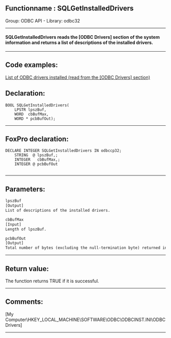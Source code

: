 <link rel="stylesheet" type="text/css" href="../../css/win32api.css">  
<link rel="stylesheet" href="https://cdnjs.cloudflare.com/ajax/libs/font-awesome/4.7.0/css/font-awesome.min.css">

## Functionname : SQLGetInstalledDrivers
Group: ODBC API - Library: odbc32    
***  


#### SQLGetInstalledDrivers reads the [ODBC Drivers] section of the system information and returns a list of descriptions of the installed drivers.
***  


## Code examples:
[List of ODBC drivers installed (read from the [ODBC Drivers] section)](../../samples/sample_378.md)  

## Declaration:
```foxpro  
BOOL SQLGetInstalledDrivers(
	LPSTR lpszBuf,
	WORD  cbBufMax,
	WORD * pcbBufOut);  
```  
***  


## FoxPro declaration:
```foxpro  
DECLARE INTEGER SQLGetInstalledDrivers IN odbccp32;
	STRING  @ lpszBuf,;
	INTEGER   cbBufMax,;
	INTEGER @ pcbBufOut
  
```  
***  


## Parameters:
```txt  
lpszBuf
[Output]
List of descriptions of the installed drivers.

cbBufMax
[Input]
Length of lpszBuf.

pcbBufOut
[Output]
Total number of bytes (excluding the null-termination byte) returned in lpszBuf.  
```  
***  


## Return value:
The function returns TRUE if it is successful.  
***  


## Comments:
[My Computer\HKEY_LOCAL_MACHINE\SOFTWARE\ODBC\ODBCINST.INI\ODBC Drivers]  
  
***  

